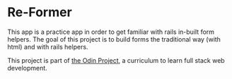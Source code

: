 # Re-Former

This app is a practice app in order to get familiar with rails in-built form helpers. The goal of this project is to build forms the traditional way (with html) and with rails helpers. 

This project is part of [the Odin Project](https://www.theodinproject.com/lessons/forms), a curriculum to learn full stack web development.

